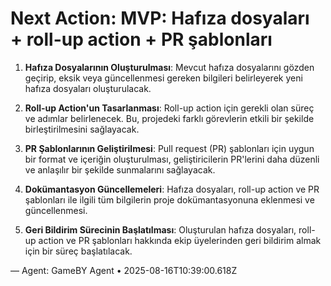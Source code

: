 # Next Action: MVP: Hafıza dosyaları + roll-up action + PR şablonları

1. **Hafıza Dosyalarının Oluşturulması**: Mevcut hafıza dosyalarını gözden geçirip, eksik veya güncellenmesi gereken bilgileri belirleyerek yeni hafıza dosyaları oluşturulacak.

2. **Roll-up Action'un Tasarlanması**: Roll-up action için gerekli olan süreç ve adımlar belirlenecek. Bu, projedeki farklı görevlerin etkili bir şekilde birleştirilmesini sağlayacak.

3. **PR Şablonlarının Geliştirilmesi**: Pull request (PR) şablonları için uygun bir format ve içeriğin oluşturulması, geliştiricilerin PR'lerini daha düzenli ve anlaşılır bir şekilde sunmalarını sağlayacak.

4. **Dokümantasyon Güncellemeleri**: Hafıza dosyaları, roll-up action ve PR şablonları ile ilgili tüm bilgilerin proje dokümantasyonuna eklenmesi ve güncellenmesi.

5. **Geri Bildirim Sürecinin Başlatılması**: Oluşturulan hafıza dosyaları, roll-up action ve PR şablonları hakkında ekip üyelerinden geri bildirim almak için bir süreç başlatılacak.

— Agent: GameBY Agent • 2025-08-16T10:39:00.618Z

